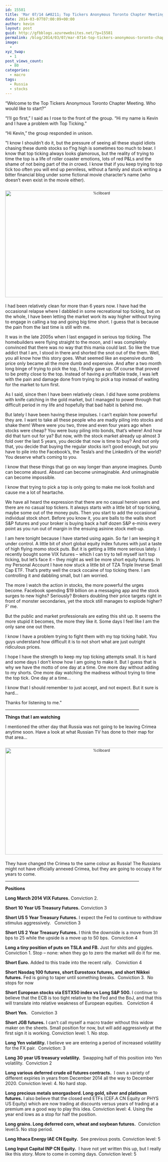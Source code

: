 ```yaml
---
id: 15581
title: 'Mar 07/14 &#8211; Top Tickers Anonymous Toronto Chapter Meeting'
date: 2014-03-07T07:00:09+00:00
author: kevin
layout: post
guid: http://gfbblogs.azurewebsites.net/?p=15581
permalink: /blog/2014/03/07/mar-0714-top-tickers-anonymous-toronto-chapter-meeting/
image:
  - 
xyz_twap:
  - 1
post_views_count:
  - 80
categories:
  - macro
tags:
  - Russia
  - stocks
---
```

&#8220;Welcome to the Top Tickers Anonymous Toronto Chapter Meeting. Who would like to start?&#8221;

&#8220;I&#8217;ll go first,&#8221; I said as I rose to the front of the group. &#8220;Hi my name is Kevin and I have a problem with Top Ticking.&#8221;

&#8220;Hi Kevin,&#8221; the group responded in unison.

"I know I shouldn&#8217;t do it, but the pressure of seeing all these stupid idiots chasing these dumb stocks so f&#8217;ng high is sometimes too much to bear. I know that top ticking always looks glamorous, but the reality of trying to time the top is a life of roller coaster emotions, lots of red P&Ls and the shame of not being part of the _in_ crowd. I know that if you keep trying to top tick too often you will end up penniless, without a family and stuck writing a bitter financial blog under some fictional movie character&#8217;s name (who doesn&#8217;t even exist in the movie either).

<div style="width: image width px; font-size: 80%; text-align: center;">
  <a href="http://themacrotourist.com/pictures/Azure/FightClubMar0714.png"><img class="size-full wp-image-14271" style="padding-top: 1.0em;padding-bottom: 0.5em;" alt="%cliboard" src="http://themacrotourist.com/pictures/Azure/FightClubMar0714.png" width="600" height="342" /></a>
</div>

I had been relatively clean for more than 6 years now. I have had the occasional relapse where I dabbled in some recreational top ticking, but on the whole, I have been letting the market work its way higher without trying to engage in calling a top and going big time short. I guess that is because the pain from the last time is still with me.

It was in the late 2005s when I last engaged in serious top ticking. The homebuilders were flying straight to the moon, and I was completely convinced that there was no way that this mania could last. So like the true addict that I am, I stood in there and shorted the snot out of the them. Well, you all know how this story goes. What seemed like an expensive dumb price only became all the more dumb and expensive. And after a two month long binge of trying to pick the top, I finally gave up. Of course that proved to be pretty close to the top. Instead of having a profitable trade, I was left with the pain and damage done from trying to pick a top instead of waiting for the market to turn first.

As I said, since then I have been relatively clean. I did have some problems with knife catching in the gold market, but I managed to power through that difficult period in my life and hopefully that bad habit is behind me. 

But lately I have been having these impulses. I can&#8217;t explain how powerful they are. I want to take all these people who are madly piling into stocks and shake them! Where were you two, three and even four years ago when stocks were cheap? You were busy piling into bonds, that&#8217;s where! And how did that turn out for ya? But now, with the stock market already up almost 3 fold over the last 5 years, you decide that now is time to buy? And not only that, you decide that buying the regular stocks isn&#8217;t good enough, but you have to pile into the Facebook&#8217;s, the Tesla&#8217;s and the LinkedIn&#8217;s of the world? You deserve what&#8217;s coming to you.

I know that these things that go on way longer than anyone imagines. Dumb can become absurd. Absurd can become unimaginable. And unimaginable can become impossible. 

I know that trying to pick a top is only going to make me look foolish and cause me a lot of heartache.

We have all heard the expression that there are no casual heroin users and there are no casual top tickers. It always starts with a little bit of top ticking, maybe some out of the money puts. Then you start to add the occasional individual stock short. Before you know it, you are balls to the walls short S&P futures and your broker is buying back a half dozen S&P e-minis every point as you run out of margin in the ensuing asinine stock melt-up.

I am here tonight because I have started using again. So far I am keeping it under control. A little bit of short global equity index futures with just a taste of high flying momo stock puts. But it is getting a little more serious lately. I recently bought some VIX futures &#8211; which I can try to tell myself isn&#8217;t top ticking, but let&#8217;s face it &#8211; they might as well be more short equity futures. In my Personal Account I have now stuck a little bit of TZA Triple Inverse Small Cap ETF. That&#8217;s pretty well the crack cocaine of top ticking there. I am controlling it and dabbling small, but I am worried.

The more I watch the action in stocks, the more powerful the urges become. Facebook spending $19 billion on a messaging app and the stock surges to new highs? Seriously? Brokers doubling their price targets right in front of monster secondaries, yet the stock still manages to explode higher? F&#8217; me.

But the public and market professionals are eating this shit up. It seems the more stupid it becomes, the more they like it. Some days I feel like I am the only sane one out there. 

I know I have a problem trying to fight them with my top ticking habit. You guys understand how difficult it is to not short what are just outright ridiculous prices.

I hope I have the strength to keep my top ticking attempts small. It is hard and some days I don&#8217;t know how I am going to make it. But I guess that is why we have the motto of one day at a time. One more day without adding to my shorts. One more day watching the madness without trying to time the top tick. One day at a time&#8230;

I know that I should remember to just accept, and not expect. But it sure is hard&#8230;

Thanks for listening to me."

<hr size="2" width="85%" />

**Things that I am watching**

I mentioned the other day that Russia was not going to be leaving Crimea anytime soon. Have a look at what Russian TV has done to their map for that area&#8230;

<div style="width: image width px; font-size: 80%; text-align: center;">
  <a href="http://themacrotourist.com/pictures/Azure/RTVMar0614.png"><img class="size-full wp-image-14271" style="padding-top: 1.0em;padding-bottom: 0.5em;" alt="%cliboard" src="http://themacrotourist.com/pictures/Azure/RTVMar0614.png" width="600" height="342" /></a>
</div>

They have changed the Crimea to the same colour as Russia! The Russians might not have officially annexed Crimea, but they are going to occupy it for years to come. 

<hr size="2" width="85%" />

**Positions**

**Long March 2014 VIX Futures.** Conviction 2. 

**Short 10 Year US Treasury Futures.** Conviction 3

**Short US 5 Year Treasury Futures.** I expect the Fed to continue to withdraw stimulus aggressively.   Conviction 3

**Short US 2 Year Treasury Futures.** I think the downside is a move from 31 bps to 25 while the upside is a move up to 50 bps.  Conviction 4

**Long a tiny position of puts on TSLA and FB.** Just for shits and giggles. Conviction 1. Stop &#8211; none: when they go to zero the market will do it for me.

**Short Euro.** Added to this trade into the recent rally.   Conviction 4

**Short Nasdaq 100 futures, short Eurostoxx futures, and short Nikkei futures.** Fed is going to taper until something breaks.  Conviction 3.  No stops for now

**Short European stocks via ESTX50 index vs Long S&P 500.** I continue to believe that the ECB is too tight relative to the Fed and the BoJ, and that this will translate into relative weakness of European equities.   Conviction 4

**Short Yen.**   Conviction 3

**Short JGB futures.** I can&#8217;t call myself a macro trader without this widow maker on the sheets. Small position for now, but will add aggressively at the first sign it is working. Conviction level: 1. No stop.

**Long Yen volatility.** I believe we are entering a period of increased volatility for the FX pair.  Conviction: 3

**Long 30 year US treasury volatility.**  Swapping half of this position into Yen volatility.  Conviction 2

**Long various deferred crude oil futures contracts.**  I own a variety of different expiries in years from December 2014 all the way to December 2020. Conviction level: 4. No hard stop.

**Long precious metals smorgasbord. Long gold, silver and platinum futures.** I also believe that the closed end ETFs (CEF.A CN Equity or PHYS US Equity) which are now trading at discounts versus years of trading at a premium are a good way to play this idea. Conviction level: 4. Using the year end lows as a stop for half the position.

**Long grains. Long deferred corn, wheat and soybean futures.**  Conviction level:5. No stop period.

**Long Ithaca Energy IAE CN Equity.**  See previous posts. Conviction level: 5

**Long Input Capital INP CN Equity.**  I have not yet written this up, but I really like this story. More to come in coming days. Conviction level: 5

&nbsp;